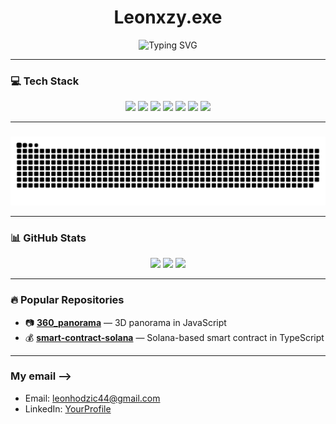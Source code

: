 <h1 align="center">Leonxzy.exe</h1>

<p align="center">
  <img src="https://readme-typing-svg.herokuapp.com?font=Fira+Code&size=25&pause=1000&center=true&vCenter=true&width=435&lines=Software+Developer;Open+Source+Enthusiast;Tech+Explorer" alt="Typing SVG" />
</p>

---

### 💻 Tech Stack

<p align="center">
  <img src="https://img.shields.io/badge/Python-3670A0?style=for-the-badge&logo=python&logoColor=ffdd54"/>
  <img src="https://img.shields.io/badge/C%2B%2B-00599C?style=for-the-badge&logo=c%2B%2B&logoColor=white"/>
  <img src="https://img.shields.io/badge/C%23-239120?style=for-the-badge&logo=c-sharp&logoColor=white"/>
  <img src="https://img.shields.io/badge/HTML5-E34F26?style=for-the-badge&logo=html5&logoColor=white"/>
  <img src="https://img.shields.io/badge/Node.js-339933?style=for-the-badge&logo=nodedotjs&logoColor=white"/>
  <img src="https://img.shields.io/badge/TypeScript-007ACC?style=for-the-badge&logo=typescript&logoColor=white"/>
  <img src="https://img.shields.io/badge/JavaScript-F7DF1E?style=for-the-badge&logo=javascript&logoColor=black"/>
</p>

---

### 


<p align="center">
  <img src="https://raw.githubusercontent.com/Platane/snk/output/github-contribution-grid-snake.svg" alt="snake" />
</p>

---

### 📊 GitHub Stats

<p align="center">
  <img src="https://github-readme-stats.vercel.app/api?username=your-username&show_icons=true&theme=tokyonight" />
  <img src="https://github-readme-streak-stats.herokuapp.com?user=your-username&theme=tokyonight&hide_border=true" />
  <img src="https://github-readme-stats.vercel.app/api/top-langs/?username=your-username&layout=compact&theme=tokyonight&langs_count=8" />
</p>

---

### 🔥 Popular Repositories

- 📷 [**360_panorama**](https://github.com/your-username/360_panorama) — 3D panorama in JavaScript
- 💰 [**smart-contract-solana**](https://github.com/your-username/smart-contract-solana) — Solana-based smart contract in TypeScript

---

### My email -->

- Email: leonhodzic44@gmail.com
- LinkedIn: [YourProfile](https://linkedin.com/in/yourprofile)


<!---
Leonxzy44/Leonxzy44 is a ✨ special ✨ repository because its `README.md` (this file) appears on your GitHub profile.
You can click the Preview link to take a look at your changes.
--->
